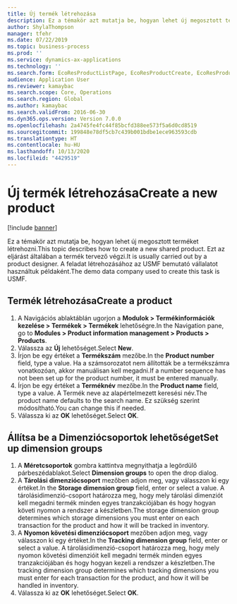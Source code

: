 ```yaml
---
title: Új termék létrehozása
description: Ez a témakör azt mutatja be, hogyan lehet új megosztott terméket létrehozni.
author: ShylaThompson
manager: tfehr
ms.date: 07/22/2019
ms.topic: business-process
ms.prod: ''
ms.service: dynamics-ax-applications
ms.technology: ''
ms.search.form: EcoResProductListPage, EcoResProductCreate, EcoResProductDetails, EcoResProductInventoryDimensionGroups
audience: Application User
ms.reviewer: kamaybac
ms.search.scope: Core, Operations
ms.search.region: Global
ms.author: kamaybac
ms.search.validFrom: 2016-06-30
ms.dyn365.ops.version: Version 7.0.0
ms.openlocfilehash: 2a4745fe4fc44f85bcfd388ee573f5a6d0cd8519
ms.sourcegitcommit: 199848e78df5cb7c439b001bdbe1ece963593cdb
ms.translationtype: HT
ms.contentlocale: hu-HU
ms.lasthandoff: 10/13/2020
ms.locfileid: "4429519"
---
```

# <a name="create-a-new-product"></a><span data-ttu-id="58bd8-103">Új termék létrehozása</span><span class="sxs-lookup"><span data-stu-id="58bd8-103">Create a new product</span></span>

[!include [banner](../../includes/banner.md)]

<span data-ttu-id="58bd8-104">Ez a témakör azt mutatja be, hogyan lehet új megosztott terméket létrehozni.</span><span class="sxs-lookup"><span data-stu-id="58bd8-104">This topic describes how to create a new shared product.</span></span> <span data-ttu-id="58bd8-105">Ezt az eljárást általában a termék tervező végzi.</span><span class="sxs-lookup"><span data-stu-id="58bd8-105">It is usually carried out by a product designer.</span></span> <span data-ttu-id="58bd8-106">A feladat létrehozásához az USMF bemutató vállalatot használtuk példaként.</span><span class="sxs-lookup"><span data-stu-id="58bd8-106">The demo data company used to create this task is USMF.</span></span>


## <a name="create-a-product"></a><span data-ttu-id="58bd8-107">Termék létrehozása</span><span class="sxs-lookup"><span data-stu-id="58bd8-107">Create a product</span></span>
1. <span data-ttu-id="58bd8-108">A Navigációs ablaktáblán ugorjon a **Modulok > Termékinformációk kezelése > Termékek > Termékek** lehetőségre.</span><span class="sxs-lookup"><span data-stu-id="58bd8-108">In the Navigation pane, go to **Modules > Product information management > Products > Products**.</span></span>
2. <span data-ttu-id="58bd8-109">Válassza az **Új** lehetőséget.</span><span class="sxs-lookup"><span data-stu-id="58bd8-109">Select **New**.</span></span>
3. <span data-ttu-id="58bd8-110">Írjon be egy értéket a **Termékszám** mezőbe.</span><span class="sxs-lookup"><span data-stu-id="58bd8-110">In the **Product number** field, type a value.</span></span> <span data-ttu-id="58bd8-111">Ha a számsorozatot nem állították be a termékszámra vonatkozóan, akkor manuálisan kell megadni.</span><span class="sxs-lookup"><span data-stu-id="58bd8-111">If a number sequence has not been set up for the product number, it must be entered manually.</span></span>  
4. <span data-ttu-id="58bd8-112">Írjon be egy értéket a **Terméknév** mezőbe.</span><span class="sxs-lookup"><span data-stu-id="58bd8-112">In the **Product name** field, type a value.</span></span> <span data-ttu-id="58bd8-113">A Termék neve az alapértelmezett keresési név.</span><span class="sxs-lookup"><span data-stu-id="58bd8-113">The product name defaults to the search name.</span></span> <span data-ttu-id="58bd8-114">Ez szükség szerint módosítható.</span><span class="sxs-lookup"><span data-stu-id="58bd8-114">You can change this if needed.</span></span>  
5. <span data-ttu-id="58bd8-115">Válassza ki az **OK** lehetőséget.</span><span class="sxs-lookup"><span data-stu-id="58bd8-115">Select **OK**.</span></span>

## <a name="set-up-dimension-groups"></a><span data-ttu-id="58bd8-116">Állítsa be a Dimenziócsoportok lehetőséget</span><span class="sxs-lookup"><span data-stu-id="58bd8-116">Set up dimension groups</span></span>
1. <span data-ttu-id="58bd8-117">A **Méretcsoportok** gombra kattintva megnyithatja a legördülő párbeszédablakot.</span><span class="sxs-lookup"><span data-stu-id="58bd8-117">Select **Dimension groups** to open the drop dialog.</span></span>
2. <span data-ttu-id="58bd8-118">A **Tárolási dimenziócsoport** mezőben adjon meg, vagy válasszon ki egy értéket.</span><span class="sxs-lookup"><span data-stu-id="58bd8-118">In the **Storage dimension group** field, enter or select a value.</span></span> <span data-ttu-id="58bd8-119">A tárolásidimenzió-csoport határozza meg, hogy mely tárolási dimenziót kell megadni termék minden egyes tranzakciójában és hogy hogyan követi nyomon a rendszer a készletben.</span><span class="sxs-lookup"><span data-stu-id="58bd8-119">The storage dimension group determines which storage dimensions you must enter on each transaction for the product and how it will be tracked in inventory.</span></span>  
3. <span data-ttu-id="58bd8-120">A **Nyomon követési dimenziócsoport** mezőben adjon meg, vagy válasszon ki egy értéket.</span><span class="sxs-lookup"><span data-stu-id="58bd8-120">In the **Tracking dimension group** field, enter or select a value.</span></span> <span data-ttu-id="58bd8-121">A tárolásidimenzió-csoport határozza meg, hogy mely nyomon követési dimenzióit kell megadni termék minden egyes tranzakciójában és hogy hogyan kezeli a rendszer a készletben.</span><span class="sxs-lookup"><span data-stu-id="58bd8-121">The tracking dimension group determines which tracking dimensions you must enter for each transaction for the product, and how it will be handled in inventory.</span></span>  
4. <span data-ttu-id="58bd8-122">Válassza ki az **OK** lehetőséget.</span><span class="sxs-lookup"><span data-stu-id="58bd8-122">Select **OK**.</span></span>


